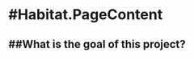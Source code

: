 #Habitat.PageContent
========

##What is the goal of this project?
--------------------------------
